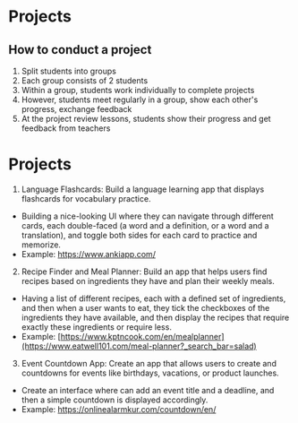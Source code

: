 # Projects

## How to conduct a project
1. Split students into groups
2. Each group consists of 2 students
3. Within a group, students work individually to complete projects
4. However, students meet regularly in a group, show each other's progress, exchange feedback
5. At the project review lessons, students show their progress and get feedback from teachers

# Projects

1. Language Flashcards: Build a language learning app that displays flashcards for vocabulary practice.
- Building a nice-looking UI where they can navigate through different cards, each double-faced (a word and a definition, or a word and a translation), and toggle both sides for each card to practice and memorize.
- Example: https://www.ankiapp.com/

2. Recipe Finder and Meal Planner: Build an app that helps users find recipes based on ingredients they have and plan their weekly meals.
- Having a list of different recipes, each with a defined set of ingredients, and then when a user wants to eat, they tick the checkboxes of the ingredients they have available, and then display the recipes that require exactly these ingredients or require less.
- Example: [https://www.kptncook.com/en/mealplanner](https://www.eatwell101.com/meal-planner?_search_bar=salad)

3. Event Countdown App: Create an app that allows users to create and countdowns for events like birthdays, vacations, or product launches.
- Create an interface where can add an event title and a deadline, and then a simple countdown is displayed accordingly.
- Example: https://onlinealarmkur.com/countdown/en/
